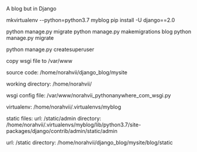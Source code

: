A blog but in Django

mkvirtualenv --python=python3.7 myblog
pip install -U django==2.0

python manage.py migrate
python manage.py makemigrations blog
python manage.py migrate

python manage.py createsuperuser

copy wsgi file to /var/www

source code:
/home/norahvii/django_blog/mysite

working directory:
/home/norahvii/

wsgi config file:
/var/www/norahvii_pythonanywhere_com_wsgi.py

virtualenv:
/home/norahvii/.virtualenvs/myblog

static files:
url:
/static/admin
directory:
/home/norahvii/.virtualenvs/myblog/lib/python3.7/site-packages/django/contrib/admin/static/admin

url:
/static
directory:
/home/norahvii/django_blog/mysite/blog/static
